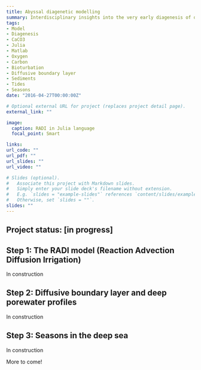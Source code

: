 ```yaml
---
title: Abyssal diagenetic modelling
summary: Interdisciplinary insights into the very early diagenesis of deep-sea sediments, where bottom-water currents, chemistry, and solid fluxes interact. 
tags:
- Model
- Diagenesis
- CaCO3
- Julia
- Matlab
- Oxygen
- Carbon
- Bioturbation
- Diffusive boundary layer
- Sediments
- Tides
- Seasons
date: "2016-04-27T00:00:00Z"

# Optional external URL for project (replaces project detail page).
external_link: ""

image:
  caption: RADI in Julia language
  focal_point: Smart

links:
url_code: ""
url_pdf: ""
url_slides: ""
url_video: ""

# Slides (optional).
#   Associate this project with Markdown slides.
#   Simply enter your slide deck's filename without extension.
#   E.g. `slides = "example-slides"` references `content/slides/example-slides.md`.
#   Otherwise, set `slides = ""`.
slides: ""
---
```


## Project status: [**in progress**]


## **Step 1**: The RADI model (Reaction Advection Diffusion Irrigation)

In construction

## **Step 2**: Diffusive boundary layer and deep porewater profiles

In construction

## **Step 3**: Seasons in the deep sea

In construction

More to come!
